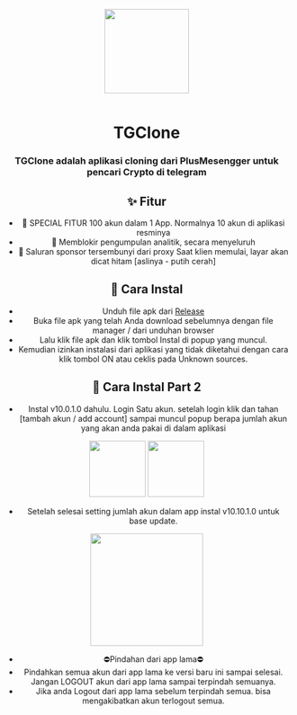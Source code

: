 <p align="center">
    <img src="https://github.com/AyuGram/AyuGramDesktop/blob/dev/.github/AyuGram.png" width="150">
</p>
<div align="center">
  <img src="https://komarev.com/ghpvc/?username=ovamust&style=flat-square&color=blue" alt=""/>    
</div>

<h1 align="center">TGClone</h1>

<div align="center">

### TGClone adalah aplikasi cloning dari PlusMesengger untuk pencari Crypto di telegram


## ✨ Fitur

- 🤖 SPECIAL FITUR 100 akun dalam 1 App. Normalnya 10 akun di aplikasi resminya
- 🚀 Memblokir pengumpulan analitik, secara menyeluruh
- 🚀 Saluran sponsor tersembunyi dari proxy Saat klien memulai, layar akan dicat hitam [aslinya - putih cerah]


## 🔧 Cara Instal

- Unduh file apk dari [Release](https://github.com/ovamust/TGClone/releases/tag/TGClonearmeabi-v7a)
- Buka file apk yang telah Anda download sebelumnya dengan file manager / dari unduhan browser
- Lalu klik file apk dan klik tombol Instal di popup yang muncul.
- Kemudian izinkan instalasi dari aplikasi yang tidak diketahui dengan cara klik tombol ON atau ceklis pada Unknown sources.

## 📜 Cara Instal Part 2

- Instal v10.0.1.0 dahulu. Login Satu akun. setelah login klik dan tahan [tambah akun / add account] sampai muncul popup berapa jumlah akun yang akan anda pakai di dalam aplikasi
<img src='https://i.imgur.com/KrhWaYX.jpeg' width='100'>
<img src='https://i.imgur.com/oQRRXD8.jpeg' width='100'>

- Setelah selesai setting jumlah akun dalam app instal v10.10.1.0 untuk base update.
<img src='https://i.imgur.com/0sLAqlL.jpeg' width='200'>

- ⛔Pindahan  dari app lama⛔
- Pindahkan semua akun dari app lama ke versi baru ini sampai selesai. Jangan LOGOUT akun dari app lama sampai terpindah semuanya.
- Jika anda Logout dari app lama sebelum terpindah semua. bisa mengakibatkan akun terlogout semua.
